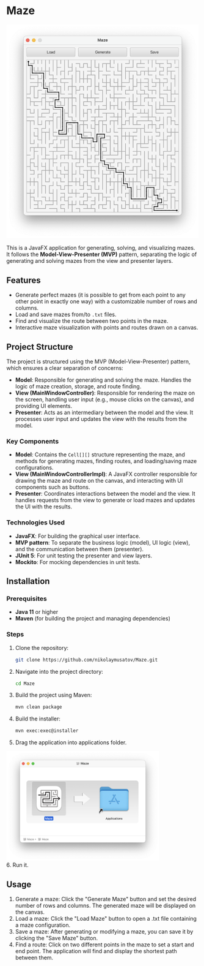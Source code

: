 # Maze

<div align="center">
    <img src="./misc/maze.png" width="700"/>
</div>

This is a JavaFX application for generating, solving, and visualizing mazes. It follows the **Model-View-Presenter (MVP)** pattern, separating the logic of generating and solving mazes from the view and presenter layers.

## Features
- Generate perfect mazes (it is possible to get from each point to any other point in exactly one way) with a customizable number of rows and columns.
- Load and save mazes from/to `.txt` files.
- Find and visualize the route between two points in the maze.
- Interactive maze visualization with points and routes drawn on a canvas.
  
## Project Structure
The project is structured using the MVP (Model-View-Presenter) pattern, which ensures a clear separation of concerns:

- **Model**: Responsible for generating and solving the maze. Handles the logic of maze creation, storage, and route finding.
- **View (MainWindowController)**: Responsible for rendering the maze on the screen, handling user input (e.g., mouse clicks on the canvas), and providing UI elements.
- **Presenter**: Acts as an intermediary between the model and the view. It processes user input and updates the view with the results from the model.

### Key Components
- **Model**: Contains the `Cell[][]` structure representing the maze, and methods for generating mazes, finding routes, and loading/saving maze configurations.
- **View (MainWindowControllerImpl)**: A JavaFX controller responsible for drawing the maze and route on the canvas, and interacting with UI components such as buttons.
- **Presenter**: Coordinates interactions between the model and the view. It handles requests from the view to generate or load mazes and updates the UI with the results.

### Technologies Used
- **JavaFX**: For building the graphical user interface.
- **MVP pattern**: To separate the business logic (model), UI logic (view), and the communication between them (presenter).
- **JUnit 5**: For unit testing the presenter and view layers.
- **Mockito**: For mocking dependencies in unit tests.

## Installation

### Prerequisites
- **Java 11** or higher
- **Maven** (for building the project and managing dependencies)

### Steps
1. Clone the repository:
   ```bash
   git clone https://github.com/nikolaymusatov/Maze.git
   ```
2. Navigate into the project directory:
   ```bash
   cd Maze
   ```
3. Build the project using Maven:
   ```bash
   mvn clean package
   ```
4. Build the installer:
   ```bash
   mvn exec:exec@installer
   ```
5. Drag the application into applications folder.
<div align="left">
    <img src="./misc/installer.png" width="400"/>
</div>
6. Run it.

## Usage

1. Generate a maze: Click the "Generate Maze" button and set the desired number of rows and columns. The generated maze will be displayed on the canvas.
2. Load a maze: Click the "Load Maze" button to open a .txt file containing a maze configuration.
3. Save a maze: After generating or modifying a maze, you can save it by clicking the "Save Maze" button.
4. Find a route: Click on two different points in the maze to set a start and end point. The application will find and display the shortest path between them.
